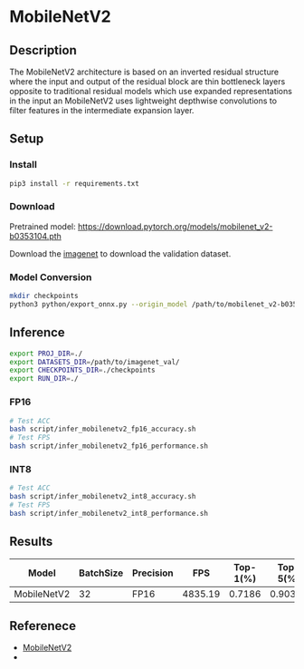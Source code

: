 # MobileNetV2

## Description

The MobileNetV2 architecture is based on an inverted residual structure where the input and output of the residual block are thin bottleneck layers opposite to traditional residual models which use expanded representations in the input an MobileNetV2 uses lightweight depthwise convolutions to filter features in the intermediate expansion layer.

## Setup

### Install

```bash
pip3 install -r requirements.txt
```

### Download

Pretrained model: <https://download.pytorch.org/models/mobilenet_v2-b0353104.pth>

Download the [imagenet](https://www.image-net.org/download.php) to download the validation dataset.

### Model Conversion

```bash
mkdir checkpoints
python3 python/export_onnx.py --origin_model /path/to/mobilenet_v2-b0353104 --output_model checkpoints/mobilenet_v2.onnx
```

## Inference

```bash
export PROJ_DIR=./
export DATASETS_DIR=/path/to/imagenet_val/
export CHECKPOINTS_DIR=./checkpoints
export RUN_DIR=./
```

### FP16

```bash
# Test ACC
bash script/infer_mobilenetv2_fp16_accuracy.sh
# Test FPS
bash script/infer_mobilenetv2_fp16_performance.sh
```

### INT8

```bash
# Test ACC
bash script/infer_mobilenetv2_int8_accuracy.sh
# Test FPS
bash script/infer_mobilenetv2_int8_performance.sh
```

## Results

| Model       | BatchSize | Precision | FPS     | Top-1(%) | Top-5(%) |
| ----------- | --------- | --------- | ------- | -------- | -------- |
| MobileNetV2 | 32        | FP16      | 4835.19 | 0.7186   | 0.90316  |

## Referenece

- [MobileNetV2](https://arxiv.org/abs/1801.04381)
- 
